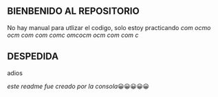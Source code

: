 ## BIENBENIDO AL REPOSITORIO
No hay manual para utlizar el codigo, solo estoy practicando
*com ocmo ocm com com comc omcocm ocm com com c*
## DESPEDIDA
adios

*este readme fue creado por la consola*😀😀😀😀😀